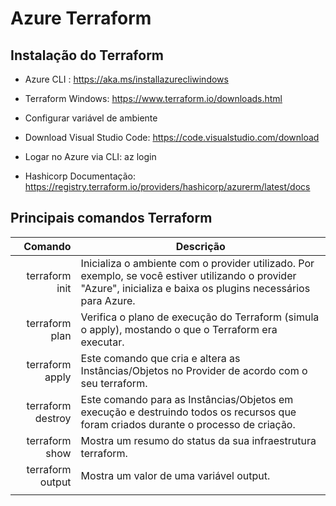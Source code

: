 # Azure Terraform

## Instalação do Terraform

* Azure CLI : https://aka.ms/installazurecliwindows

* Terraform Windows: https://www.terraform.io/downloads.html

* Configurar variável de ambiente

* Download Visual Studio Code: https://code.visualstudio.com/download

* Logar no Azure via CLI: az login

* Hashicorp Documentação: https://registry.terraform.io/providers/hashicorp/azurerm/latest/docs

## Principais comandos Terraform

| Comando              | Descrição                  |
|---------------------:|----------------------------|
| terraform init       | Inicializa o ambiente com o provider utilizado. Por exemplo, se você estiver utilizando o provider "Azure", inicializa e baixa os plugins necessários para Azure.                  |
| terraform plan       | Verifica o plano de execução do Terraform (simula o apply), mostando o que o Terraform era executar.                  |
| terraform apply      | Este comando que cria e altera as Instâncias/Objetos no Provider de acordo com o seu terraform.                  | 
| terraform destroy    | Este comando para as Instâncias/Objetos em execução e destruindo todos os recursos que foram criados durante o processo de criação.                  |
| terraform show       | Mostra um resumo do status da sua infraestrutura terraform.                  |
| terraform output     | Mostra um valor de uma variável output.                  |
|                      |                   |
